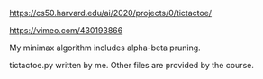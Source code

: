 https://cs50.harvard.edu/ai/2020/projects/0/tictactoe/

https://vimeo.com/430193866

My minimax algorithm includes alpha-beta pruning.

tictactoe.py written by me. Other files are provided by the course.
